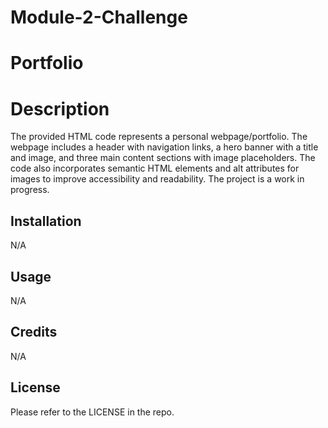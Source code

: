 # Module-2-Challenge

# Portfolio

# Description
The provided HTML code represents a personal webpage/portfolio. The webpage includes a header with navigation links, a hero banner with a title and image, and three main content sections with image placeholders. The code also incorporates semantic HTML elements and alt attributes for images to improve accessibility and readability. The project is a work in progress.

## Installation

N/A

## Usage

N/A

## Credits

N/A

## License

Please refer to the LICENSE in the repo.
